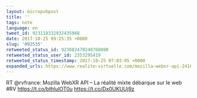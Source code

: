 ```yaml
---
layout: micropubpost
title: ''
tags: note
language: en
tweet_id: 923118332932435968
date: 2017-10-25 09:25:35 +0000
slug: '092535'
retweeted_status_id: 923082470240768000
retweeted_status_user_id: 2353295419
retweeted_status_timestamp: 2017-10-25 07:03:05 +0000
expanded_urls: https://www.realite-virtuelle.com/mozilla-webxr-api-2410?utm_source=Sociallymap&utm_medium=Sociallymap&utm_campaign=Sociallymap,https://twitter.com/rvfrance/status/923082470240768001/photo/1,https://www.realite-virtuelle.com/mozilla-webxr-api-2410?utm_source=Sociallymap&utm_medium=Sociallymap&utm_campaign=Sociallymap,https://twitter.com/rvfrance/status/923082470240768001/photo/1
---
```

RT @rvfrance: Mozilla WebXR API – La réalité mixte débarque sur le web #RV https://t.co/bthlulOT0u https://t.co/Dx0UKUUj9z
